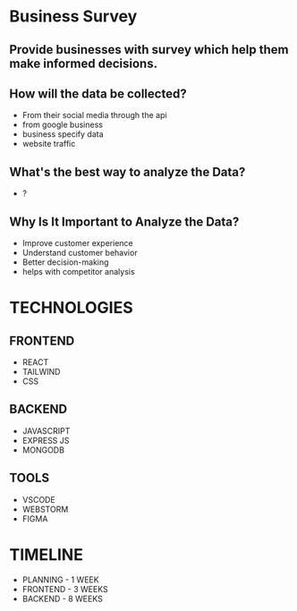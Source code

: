 # Business Survey

## Provide businesses with survey which help them make informed decisions.

## How will the data be collected?
- From their social media through the api
- from google business
- business specify data
- website traffic

## What's the best way to analyze the Data?
- ?

## Why Is It Important to Analyze the Data?
- Improve customer experience
- Understand customer behavior
- Better decision-making
- helps with competitor analysis

# TECHNOLOGIES

## FRONTEND
- REACT
- TAILWIND
- CSS

## BACKEND
- JAVASCRIPT
- EXPRESS JS
- MONGODB

## TOOLS
- VSCODE
- WEBSTORM
- FIGMA

# TIMELINE
- PLANNING - 1 WEEK
- FRONTEND - 3 WEEKS
- BACKEND - 8 WEEKS
